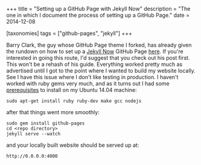 +++
title = "Setting up a GitHub Page with Jekyll Now"
description = "The one in which I document the process of setting up a GitHub Page."
date = 2014-12-08

[taxonomies]
tags = ["github-pages", "jekyll"]
+++

Barry Clark, the guy whose GitHub Page theme I forked, has already given the
rundown on how to set up a [Jekyll Now](http://www.jekyllnow.com/) GitHub Page
[here](http://www.smashingmagazine.com/2014/08/01/build-blog-jekyll-github-pages/).
If you're interested in going this route, I'd suggest that you check out his
post first. This won't be a rehash of his guide. Everything worked pretty much
as advertised until I got to the point where I wanted to build my website
locally. See I have this issue where I don't like testing in production. I
haven't worked with ruby gems very much, and as it turns out I had some
[prerequisites](http://michaelchelen.net/81fa/install-jekyll-2-ubuntu-14-04/)
to install on my Ubuntu 14.04 machine:

```shell
sudo apt-get install ruby ruby-dev make gcc nodejs
```

after that things went more smoothly:

```shell
sudo gem install github-pages
cd <repo directory>
jekyll serve --watch
```

and your locally built website should be served up at:

```shell
http://0.0.0.0:4000
```